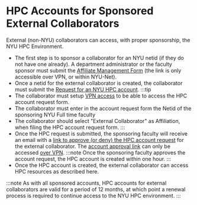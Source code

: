 # HPC Accounts for Sponsored External Collaborators

External (non-NYU) collaborators can access, with proper sponsorship, the NYU HPC Environment.

-   The first step is to sponsor a collaborator for an NYU netid (if they do not have one already).  A department administrator or the faculty sponsor must submit the [Affiliate Management Form](https://identity.it.nyu.edu/identityiq/plugins/pluginPage.jsf?pn=AffiliateManagement) (the link is only accessible over VPN, or within NYU-Net).
-   Once a netid for the external collaborator is created, the collaborator must submit the [Request for an NYU HPC account](https://identity.it.nyu.edu/identityiq/workitem/commonWorkItem.jsf#/commonWorkItem/session).
:::tip
-   The collaborator must setup [VPN access][nyu vpn link] to be able to access the HPC account request form.
-   The collaborator must enter in the account request form the Netid of the sponsoring NYU Full time faculty
-   The collaborator should select "External Collaborator" as Affiliation, when filing the HPC account request form.
:::
-   Once the HPC request is submitted, the sponsoring faculty will receive an email with a [link to approve (or deny) the HPC account request](https://identity.it.nyu.edu/identityiq/workitem/workItems.jsf#/workItems) for the external collaborator. The [account approval link](https://identity.it.nyu.edu/identityiq/workitem/workItems.jsf#/workItems) can only be accessed [over VPN][nyu vpn link].
:::note
Once the sponsoring faculty approves the account request, the HPC account is created within one hour.
:::
-   Once the HPC account is created, the external collaborator can access HPC resources as described here.

:::note
As with all sponsored accounts, HPC accounts for external collaborators are valid for a period of 12 months, at which point a renewal process is required to continue access to the NYU HPC environment.
:::

[nyu vpn link]: https://www.nyu.edu/life/information-technology/infrastructure/network-services/vpn.html
